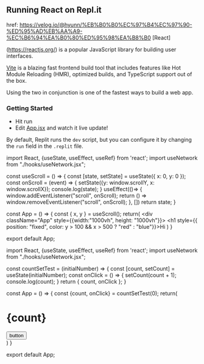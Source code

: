 ## Running React on Repl.it

href: https://velog.io/@hyunn/%EB%B0%B0%EC%97%B4%EC%97%90-%ED%95%AD%EB%AA%A9-%EC%B6%94%EA%B0%80%ED%95%98%EA%B8%B0
[React]

(https://reactjs.org/) is a popular JavaScript library for building user interfaces.

[Vite](https://vitejs.dev/) is a blazing fast frontend build tool that includes features like Hot Module Reloading (HMR), optimized builds, and TypeScript support out of the box.

Using the two in conjunction is one of the fastest ways to build a web app.

### Getting Started
- Hit run
- Edit [App.jsx](#src/App.jsx) and watch it live update!

By default, Replit runs the `dev` script, but you can configure it by changing the `run` field in the `.replit` file.

import React, {useState, useEffect, useRef} from 'react';
import useNetwork from "./hooks/useNetwork.jsx";

const useScroll = () => {
  const [state, setState] = useState({
    x: 0,
    y: 0
  });
  const onScroll = (event) => {
    setState({y: window.scrollY, x: window.scrollX});
    console.log(state);
  }
  useEffect(()=> {
    window.addEventListener("scroll", onScroll);
    return () => window.removeEventListener("scroll", onScroll);
  }, [])
  return state;
}

const App = () => {
  const { x, y } = useScroll();
  return(
    <div className="App" style={{width:"1000vh", height: "1000vh"}}>
     <h1 style={{ position: "fixed", color: y > 100 && x > 500 ? "red" : "blue"}}>Hi</h1>
    </div>
  )
}

export default App;

import React, {useState, useEffect, useRef} from 'react';
import useNetwork from "./hooks/useNetwork.jsx";

const countSetTest = (initialNumber) => {
  const [count, setCount] = useState(initialNumber);
  const onClick = () => {
    setCount(count + 1);
    console.log(count);
  }
  return { count, onClick };
}

const App = () => {
  const {count, onClick} = countSetTest(0);
  return(
    <div>
      <h1>{count}</h1>
      <button onClick={onClick}>button</button>
    </div>
  )
}

export default App;
